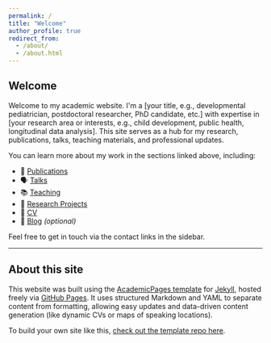 ```yaml
---
permalink: /
title: "Welcome"
author_profile: true
redirect_from: 
  - /about/
  - /about.html
---
```


## Welcome

Welcome to my academic website. I'm a [your title, e.g., developmental pediatrician, postdoctoral researcher, PhD candidate, etc.] with expertise in [your research area or interests, e.g., child development, public health, longitudinal data analysis]. This site serves as a hub for my research, publications, talks, teaching materials, and professional updates.

You can learn more about my work in the sections linked above, including:

- 📄 [Publications](/publications/)
- 🗣️ [Talks](/talks/)
- 📚 [Teaching](/teaching/)
- 🧠 [Research Projects](/research/)
- 📜 [CV](/cv/)
- 📝 [Blog](/blog/) _(optional)_

Feel free to get in touch via the contact links in the sidebar.

---

## About this site

This website was built using the [AcademicPages template](https://github.com/academicpages/academicpages.github.io) for [Jekyll](https://jekyllrb.com/), hosted freely via [GitHub Pages](https://pages.github.com/). It uses structured Markdown and YAML to separate content from formatting, allowing easy updates and data-driven content generation (like dynamic CVs or maps of speaking locations).

To build your own site like this, [check out the template repo here](https://github.com/academicpages/academicpages.github.io).
